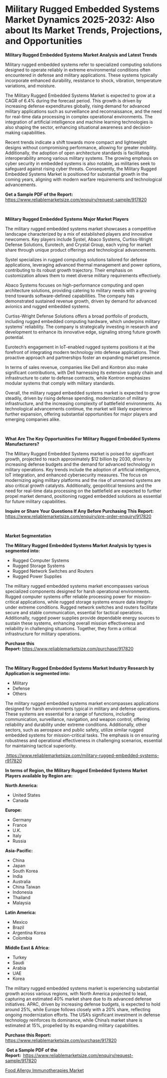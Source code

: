 <p><h1>Military Rugged Embedded Systems Market Dynamics 2025-2032: Also about Its Market Trends, Projections, and Opportunities</h1></p><p><strong>Military Rugged Embedded Systems Market Analysis and Latest Trends</strong></p>
<p><p>Military rugged embedded systems refer to specialized computing solutions designed to operate reliably in extreme environmental conditions often encountered in defense and military applications. These systems typically incorporate enhanced durability, resistance to shock, vibration, temperature variations, and moisture.</p><p>The Military Rugged Embedded Systems Market is expected to grow at a CAGR of 6.4% during the forecast period. This growth is driven by increasing defense expenditures globally, rising demand for advanced military applications such as surveillance and reconnaissance, and the need for real-time data processing in complex operational environments. The integration of artificial intelligence and machine learning technologies is also shaping the sector, enhancing situational awareness and decision-making capabilities.</p><p>Recent trends indicate a shift towards more compact and lightweight designs without compromising performance, allowing for greater mobility. Additionally, the adoption of open architecture standards is facilitating interoperability among various military systems. The growing emphasis on cyber security in embedded systems is also notable, as militaries seek to safeguard against rising cyber threats. Consequently, the Military Rugged Embedded Systems Market is positioned for substantial growth in the coming years, aligning with modern warfare requirements and technological advancements.</p></p>
<p><strong>Get a Sample PDF of the Report:&nbsp;</strong> <a href="https://www.reliablemarketsize.com/enquiry/request-sample/917820?utm_campaign=3169&utm_medium=2&utm_source=Github&utm_content=ia&utm_term=07032025&utm_id=military-rugged-embedded-systems">https://www.reliablemarketsize.com/enquiry/request-sample/917820</a></p>
<p>&nbsp;</p>
<p><strong>Military Rugged Embedded Systems Major Market Players</strong></p>
<p><p>The military rugged embedded systems market showcases a competitive landscape characterized by a mix of established players and innovative newcomers. Key players include Systel, Abaco Systems, Curtiss-Wright Defense Solutions, Eurotech, and Crystal Group, each vying for market share through unique product offerings and technological advancements.</p><p>Systel specializes in rugged computing solutions tailored for defense applications, leveraging advanced thermal management and power options, contributing to its robust growth trajectory. Their emphasis on customization allows them to meet diverse military requirements effectively.</p><p>Abaco Systems focuses on high-performance computing and open architecture solutions, providing catering to military needs with a growing trend towards software-defined capabilities. The company has demonstrated sustained revenue growth, driven by demand for advanced avionics and rugged embedded systems.</p><p>Curtiss-Wright Defense Solutions offers a broad portfolio of products, including rugged embedded computing hardware, which underpins military systems' reliability. The company is strategically investing in research and development to enhance its innovative edge, signaling strong future growth potential.</p><p>Eurotech’s engagement in IoT-enabled rugged systems positions it at the forefront of integrating modern technology into defense applications. Their proactive approach and partnerships foster an expanding market presence.</p><p>In terms of sales revenue, companies like Dell and Kontron also make significant contributions, with Dell harnessing its extensive supply chain and infrastructure to cater to defense contracts, while Kontron emphasizes modular systems that comply with military standards.</p><p>Overall, the military rugged embedded systems market is expected to grow steadily, driven by rising defense spending, modernization of military infrastructure, and the increasing complexity of battlefield environments. As technological advancements continue, the market will likely experience further expansion, offering substantial opportunities for major players and emerging companies alike.</p></p>
<p>&nbsp;</p>
<p><strong>What Are The Key Opportunities For Military Rugged Embedded Systems Manufacturers?</strong></p>
<p><p>The Military Rugged Embedded Systems market is poised for significant growth, projected to reach approximately $12 billion by 2030, driven by increasing defense budgets and the demand for advanced technology in military operations. Key trends include the adoption of artificial intelligence, IoT integration, and enhanced cybersecurity measures. The focus on modernizing aging military platforms and the rise of unmanned systems are also critical growth catalysts. Additionally, geopolitical tensions and the need for real-time data processing on the battlefield are expected to further propel market demand, positioning rugged embedded solutions as essential for future military capabilities.</p></p>
<p><strong>Inquire or Share Your Questions If Any Before Purchasing This Report:</strong> <a href="https://www.reliablemarketsize.com/enquiry/pre-order-enquiry/917820?utm_campaign=3169&utm_medium=2&utm_source=Github&utm_content=ia&utm_term=07032025&utm_id=military-rugged-embedded-systems">https://www.reliablemarketsize.com/enquiry/pre-order-enquiry/917820</a></p>
<p>&nbsp;</p>
<p><strong>Market Segmentation</strong></p>
<p><strong>The Military Rugged Embedded Systems Market Analysis by types is segmented into:</strong></p>
<p><ul><li>Rugged Computer Systems</li><li>Rugged Storage Systems</li><li>Rugged Network Switches and Routers</li><li>Rugged Power Supplies</li></ul></p>
<p><p>The military rugged embedded systems market encompasses various specialized components designed for harsh operational environments. Rugged computer systems offer reliable processing power for mission-critical applications, while rugged storage systems ensure data integrity under extreme conditions. Rugged network switches and routers facilitate secure and stable communication, essential for tactical operations. Additionally, rugged power supplies provide dependable energy sources to sustain these systems, enhancing overall mission effectiveness and reliability in challenging situations. Together, they form a critical infrastructure for military operations.</p></p>
<p><strong>Purchase this Report:&nbsp;</strong><a href="https://www.reliablemarketsize.com/purchase/917820?utm_campaign=3169&utm_medium=2&utm_source=Github&utm_content=ia&utm_term=07032025&utm_id=military-rugged-embedded-systems">https://www.reliablemarketsize.com/purchase/917820</a></p>
<p>&nbsp;</p>
<p><strong>The Military Rugged Embedded Systems Market Industry Research by Application is segmented into:</strong></p>
<p><ul><li>Military</li><li>Defense</li><li>Others</li></ul></p>
<p><p>The military rugged embedded systems market encompasses applications designed for harsh environments typical in military and defense operations. These systems are essential for a range of functions, including communication, surveillance, navigation, and weapon control, offering reliability and durability under extreme conditions. Additionally, other sectors, such as aerospace and public safety, utilize similar rugged embedded systems for mission-critical tasks. The emphasis is on ensuring robustness and operational effectiveness in challenging scenarios, essential for maintaining tactical superiority.</p></p>
<p><a href="https://www.reliablemarketsize.com/military-rugged-embedded-systems-r917820?utm_campaign=3169&utm_medium=2&utm_source=Github&utm_content=ia&utm_term=07032025&utm_id=military-rugged-embedded-systems">&nbsp;https://www.reliablemarketsize.com/military-rugged-embedded-systems-r917820</a></p>
<p><strong>In terms of Region, the Military Rugged Embedded Systems Market Players available by Region are:</strong></p>
<p>
    <p> <strong> North America: </strong>
        <ul>
            <li>United States</li>
            <li>Canada</li>
        </ul>
        </p> 
    <p> <strong> Europe: </strong>
        <ul>
            <li>Germany</li>
            <li>France</li>
            <li>U.K.</li>
            <li>Italy</li>
            <li>Russia</li>
        </ul>
        </p> 
    <p> <strong> Asia-Pacific: </strong>
        <ul>
            <li>China</li>
            <li>Japan</li>
            <li>South Korea</li>
            <li>India</li>
            <li>Australia</li>
            <li>China Taiwan</li>
            <li>Indonesia</li>
            <li>Thailand</li>
            <li>Malaysia</li>
        </ul>
        </p> 
    <p> <strong> Latin America: </strong>
        <ul>
            <li>Mexico</li>
            <li>Brazil</li>
            <li>Argentina Korea</li>
            <li>Colombia</li>
        </ul>
        </p> 
    <p> <strong> Middle East & Africa: </strong>
        <ul>
            <li>Turkey</li>
            <li>Saudi</li>
            <li>Arabia</li>
            <li>UAE</li>
            <li>Korea</li>
        </ul>
    </p>
    </p>
<p><p>The military rugged embedded systems market is experiencing substantial growth across various regions, with North America projected to lead, capturing an estimated 40% market share due to its advanced defense initiatives. APAC, driven by increasing defense budgets, is expected to hold around 25%, while Europe follows closely with a 20% share, reflecting ongoing modernization efforts. The USA’s significant investment in defense technology reinforces its dominance, while China’s market share is estimated at 15%, propelled by its expanding military capabilities.</p></p>
<p><strong>Purchase this Report: </strong><a href="https://www.reliablemarketsize.com/purchase/917820?utm_campaign=3169&utm_medium=2&utm_source=Github&utm_content=ia&utm_term=07032025&utm_id=military-rugged-embedded-systems">https://www.reliablemarketsize.com/purchase/917820</a></p>
<p>&nbsp;<strong>Get a Sample PDF of the Report:&nbsp;&nbsp;</strong><a href="https://www.reliablemarketsize.com/enquiry/request-sample/917820?utm_campaign=3169&utm_medium=2&utm_source=Github&utm_content=ia&utm_term=07032025&utm_id=military-rugged-embedded-systems">https://www.reliablemarketsize.com/enquiry/request-sample/917820</a></p>
<p><strong></strong></p>
<p><p><a href="https://github.com/balapopepi/Market-Research-Report-List-1/blob/main/food-allergy-immunotherapies-market.md?utm_campaign=3169&utm_medium=2&utm_source=Github&utm_content=ia&utm_term=07032025&utm_id=military-rugged-embedded-systems">Food Allergy Immunotherapies Market</a></p></p>